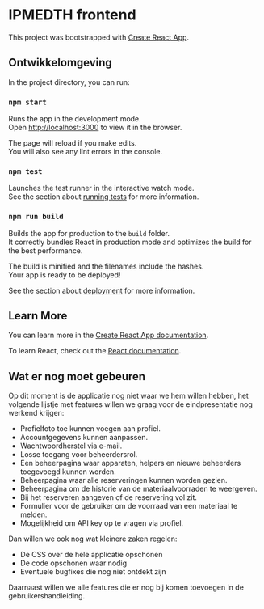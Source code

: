 # IPMEDTH frontend

This project was bootstrapped with [Create React App](https://github.com/facebook/create-react-app).

## Ontwikkelomgeving

In the project directory, you can run:

### `npm start`

Runs the app in the development mode.\
Open [http://localhost:3000](http://localhost:3000) to view it in the browser.

The page will reload if you make edits.\
You will also see any lint errors in the console.

### `npm test`

Launches the test runner in the interactive watch mode.\
See the section about [running tests](https://facebook.github.io/create-react-app/docs/running-tests) for more information.

### `npm run build`

Builds the app for production to the `build` folder.\
It correctly bundles React in production mode and optimizes the build for the best performance.

The build is minified and the filenames include the hashes.\
Your app is ready to be deployed!

See the section about [deployment](https://facebook.github.io/create-react-app/docs/deployment) for more information.

## Learn More

You can learn more in the [Create React App documentation](https://facebook.github.io/create-react-app/docs/getting-started).

To learn React, check out the [React documentation](https://reactjs.org/).

## Wat er nog moet gebeuren

Op dit moment is de applicatie nog niet waar we hem willen hebben, het volgende lijstje met features willen we graag voor de eindpresentatie nog werkend krijgen:

- Profielfoto toe kunnen voegen aan profiel.
- Accountgegevens kunnen aanpassen.
- Wachtwoordherstel via e-mail.
- Losse toegang voor beheerdersrol.
- Een beheerpagina waar apparaten, helpers en nieuwe beheerders toegevoegd kunnen worden.
- Beheerpagina waar alle reserveringen kunnen worden gezien.
- Beheerpagina om de historie van de materiaalvoorraden te weergeven.
- Bij het reserveren aangeven of de reservering vol zit.
- Formulier voor de gebruiker om de voorraad van een materiaal te melden.
- Mogelijkheid om API key op te vragen via profiel.

Dan willen we ook nog wat kleinere zaken regelen:
- De CSS over de hele applicatie opschonen
- De code opschonen waar nodig
- Eventuele bugfixes die nog niet ontdekt zijn

Daarnaast willen we alle features die er nog bij komen toevoegen in de gebruikershandleiding.
